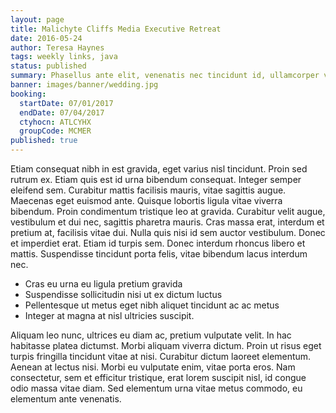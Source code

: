 ```yaml
---
layout: page
title: Malichyte Cliffs Media Executive Retreat
date: 2016-05-24
author: Teresa Haynes
tags: weekly links, java
status: published
summary: Phasellus ante elit, venenatis nec tincidunt id, ullamcorper vel.
banner: images/banner/wedding.jpg
booking:
  startDate: 07/01/2017
  endDate: 07/04/2017
  ctyhocn: ATLCYHX
  groupCode: MCMER
published: true
---
```

Etiam consequat nibh in est gravida, eget varius nisl tincidunt. Proin sed rutrum ex. Etiam quis est id urna bibendum consequat. Integer semper eleifend sem. Curabitur mattis facilisis mauris, vitae sagittis augue. Maecenas eget euismod ante. Quisque lobortis ligula vitae viverra bibendum. Proin condimentum tristique leo at gravida. Curabitur velit augue, vestibulum et dui nec, sagittis pharetra mauris. Cras massa erat, interdum et pretium at, facilisis vitae dui. Nulla quis nisi id sem auctor vestibulum. Donec et imperdiet erat. Etiam id turpis sem. Donec interdum rhoncus libero et mattis. Suspendisse tincidunt porta felis, vitae bibendum lacus interdum nec.

* Cras eu urna eu ligula pretium gravida
* Suspendisse sollicitudin nisi ut ex dictum luctus
* Pellentesque ut metus eget nibh aliquet tincidunt ac ac metus
* Integer at magna at nisl ultricies suscipit.

Aliquam leo nunc, ultrices eu diam ac, pretium vulputate velit. In hac habitasse platea dictumst. Morbi aliquam viverra dictum. Proin ut risus eget turpis fringilla tincidunt vitae at nisi. Curabitur dictum laoreet elementum. Aenean at lectus nisi. Morbi eu vulputate enim, vitae porta eros. Nam consectetur, sem et efficitur tristique, erat lorem suscipit nisl, id congue odio massa vitae diam. Sed elementum urna vitae metus commodo, eu elementum ante venenatis.
